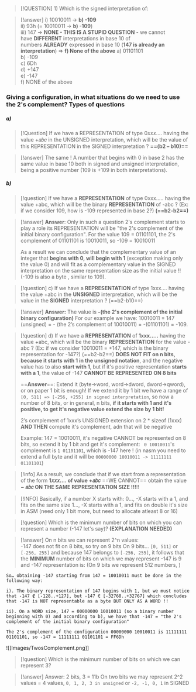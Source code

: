 
>[!QUESTION] 1) Which is the signed interpretation of:

>[!answer] 
>i) 10010011 -> **b) -109**  
ii) 93h (= 10010011 -> **b) -109**)  
iii) 147 -> **NONE - THIS IS A STUPID QUESTION** - we cannot have **DIFFERENT** interpretations in base 10 of numbers **ALREADY** expressed in base 10 (**147 is already an interpretation**) => **f) None of the above** 
>a) 01101101  
b) -109  
c) 6Dh  
d) +147  
e) -147  
f) NONE of the above

### Giving a configuration, in what situations do we need to use the 2's complement? Types of questions
##### a)
>[!Question] If we have a REPRESENTATION of type 0𝑥𝑥𝑥…. having the value +𝑎𝑏𝑐 in the UNSIGNED interpretation, which will be the value of this REPRESENTATION in the SIGNED interpretation ? **==(b2 – b10)==**

>[!answer] The same ! A number that begins with 0 in base 2 has the same value in base 10 both in signed and unsigned interpretation, being a positive number (109 is +109 in both interpretations).
##### b)
>[!question] If we have a **REPRESENTATION** of type 0xxx..... having the value +abc, which will be the binary **REPRESENTATION** of -abc ? (Ex: if we consider 109, how is -109 represented in base 2?) **(==b2-b2==)**

>[!answer] **Answer**: Only in such a question 2's complement starts to play a role
>its REPRESENTATION will be "the 2's complement of the initial binary configuration". For the value 109 = 01101101, the 2's complement of 01101101 is 10010011, so -109 = 10010011
>
>As a result we can conclude that the complementary value of an integer that **begins with 0, will begin with 1** (exception making only the value 0) and will fit as a complementary value in the SIGNED interpretation on the same representation size as the initial value !! (-109 is also a byte , similar to 109). 

>[!question] c) If we have a **REPRESENTATION** of type 1xxx.... having the value +abc in the **UNSIGNED** interpretation, which will be the value in the **SIGNED** interpretation ? (==b2-b10==)

>[!answer] **Answer:** The value is **-(the 2's complement of the initial binary configuration)** 
>For our example we have: 10010011 = 147 (unsigned) = - (the 2’s complement of 10010011) = -(01101101) = -109.

>[!question] d) If we have a **REPRESENTATION** of **1xxx.....** having the value +abc, which will be the binary **REPRESENTATION** for the value -abc ? (Ex: if we consider 10010011 = +147, which is the binary representation for -147?) (==b2-b2==)
>**DOES NOT FIT on n bits, because it starts with 1 in the unsigned notation**, and the negative value has to also **start with 1**, but if it's positive representation **starts with a 1**, the value of -147 **CANNOT BE REPRESENTED ON 8 bits**
>
>==**Answer**==: Extend it (byte->word, word->dword, dword->qword), or on paper 1 bit is enough!
>If we extend it by 1 bit we have a range of `[0, 511] => [-256, +255] in signed interpretation`, so now a number of 8 bits, or in general, n bits, **if it starts with 1 and it's positive, to get it's negative value extend the size by 1 bit!**
>
>2’s complement of 1xxx’s UNSIGNED extension on 2 * sizeof (1xxx) **AND THEN** compute it's complement, adn that will be negative
>
>Example: 147 = 10010011, it's negative CANNOT be represented on 8 bits, so extend it by 1 bit and get it's complement: 
>` 0 10010011`'s complement is `1 01101101`, which is -147 here ! 
>(in nasm you need to extend a full byte and it will be `00000000 10010011 -> 11111111 01101101`)

>[!info] As a result, we conclude that if we start from a representation of the form **1𝑥𝑥𝑥…. of value +𝑎𝑏𝑐** ==WE CANNOT== obtain the value **− 𝑎𝑏𝑐 ON THE SAME REPRESENTATION SIZE !!!**!! 

>[!INFO] Basically, if a number X starts with:
>	0..., -X starts with a 1, and fits on the same size
>	1..., -X starts with a 1, and fits on double it's size in ASM (need only 1 bit more, but need to allocate atleast 8 or 16)


>[!question] Which is the minimum number of bits on which you can represent a number (-147 let's say)? **(EXPLANATION NEEDED)**

>[!answer] On n bits we can represent 2^n values:	
-147 does not fit on 8 bits, so try on 9 bits
On 9 bits... `[0, 511]` or `[-256, 255]` and because 147 belongs to `[-256, 255]`, it follows that the **MINIMUM** number of bits on which we may represent -147 is 9 and -147 representation is:
(On 9 bits we represent 512 numbers, )

```
So… obtaining -147 starting from 147 = 10010011 must be done in the following way:

i). The binary representation of 147 begins with 1, but we must notice that -147 ∉ [-128..+127], but -147 ∈ [-32768..+32767] which concludes that -147 is NOT representable as a byte BUT ONLY AS A WORD !!

ii). On a WORD size, 147 = 00000000 10010011 (so a binary number beginning with 0) and according to b), we have that -147 = "the 2's complement of the initial binary configuration" 

The 2's complement of the configuration 00000000 10010011 is 11111111 01101101, so -147 = 11111111 01101101 = FF6Dh
```
![[Images/TwosComplement.png]]

>[!question] Which is the minimum number of bits on which we can represent 3?

>[!answer] Answer: 2 bits, 3 = 11b
>On two bits we may represent 2^2 values = 4 values, `0, 1, 2, 3 in unsigned` or `-2, -1, 0, 1` in SIGNED
>
